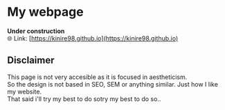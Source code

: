 # My webpage
**Under construction**  
:globe_with_meridians: Link: [https://kinire98.github.io](https://kinire98.github.io)
## Disclaimer
This page is not very accesible as it is focused in aestheticism.  
So the design is not based in SEO, SEM or anything similar. Just how I like my website.  
That said i'll try my best to do sotry my best to do so..
